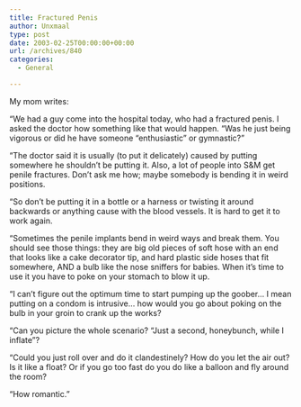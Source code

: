 ```yaml
---
title: Fractured Penis
author: Unxmaal
type: post
date: 2003-02-25T00:00:00+00:00
url: /archives/840
categories:
  - General

---
```

My mom writes:

&#8220;We had a guy come into the hospital today, who had a fractured penis. I asked the doctor how something like that would happen. &#8220;Was he just being vigorous or did he have someone &#8220;enthusiastic&#8221; or gymnastic?&#8221;

&#8220;The doctor said it is usually (to put it delicately) caused by putting somewhere he shouldn&#8217;t be putting it. Also, a lot of people into S&M get penile fractures. Don&#8217;t ask me how; maybe somebody is bending it in weird positions.

&#8220;So don&#8217;t be putting it in a bottle or a harness or twisting it around backwards or anything cause with the blood vessels. It is hard to get it to work again.

&#8220;Sometimes the penile implants bend in weird ways and break them. You should see those things: they are big old pieces of soft hose with an end that looks like a cake decorator tip, and hard plastic side hoses that fit somewhere, AND a bulb like the nose sniffers for babies. When it&#8217;s time to use it you have to poke on your stomach to blow it up.

&#8220;I can&#8217;t figure out the optimum time to start pumping up the goober&#8230; I mean putting on a condom is intrusive&#8230; how would you go about poking on the bulb in your groin to crank up the works?

&#8220;Can you picture the whole scenario? &#8220;Just a second, honeybunch, while I inflate&#8221;? 

&#8220;Could you just roll over and do it clandestinely? How do you let the air out? Is it like a float? Or if you go too fast do you do like a balloon and fly around the room?

&#8220;How romantic.&#8221;